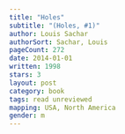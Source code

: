 ```yaml
---
title: "Holes"
subtitle: "(Holes, #1)"
author: Louis Sachar
authorSort: Sachar, Louis
pageCount: 272
date: 2014-01-01
written: 1998
stars: 3
layout: post
category: book
tags: read unreviewed
mapping: USA, North America
gender: m
---
```

